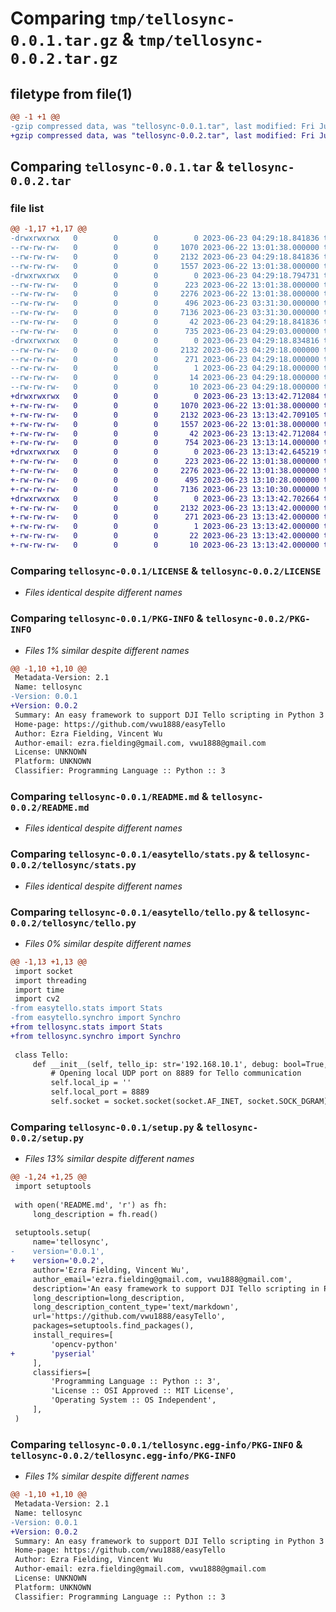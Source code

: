 # Comparing `tmp/tellosync-0.0.1.tar.gz` & `tmp/tellosync-0.0.2.tar.gz`

## filetype from file(1)

```diff
@@ -1 +1 @@
-gzip compressed data, was "tellosync-0.0.1.tar", last modified: Fri Jun 23 04:29:18 2023, max compression
+gzip compressed data, was "tellosync-0.0.2.tar", last modified: Fri Jun 23 13:13:42 2023, max compression
```

## Comparing `tellosync-0.0.1.tar` & `tellosync-0.0.2.tar`

### file list

```diff
@@ -1,17 +1,17 @@
-drwxrwxrwx   0        0        0        0 2023-06-23 04:29:18.841836 tellosync-0.0.1/
--rw-rw-rw-   0        0        0     1070 2023-06-22 13:01:38.000000 tellosync-0.0.1/LICENSE
--rw-rw-rw-   0        0        0     2132 2023-06-23 04:29:18.841836 tellosync-0.0.1/PKG-INFO
--rw-rw-rw-   0        0        0     1557 2023-06-22 13:01:38.000000 tellosync-0.0.1/README.md
-drwxrwxrwx   0        0        0        0 2023-06-23 04:29:18.794731 tellosync-0.0.1/easytello/
--rw-rw-rw-   0        0        0      223 2023-06-22 13:01:38.000000 tellosync-0.0.1/easytello/__init__.py
--rw-rw-rw-   0        0        0     2276 2023-06-22 13:01:38.000000 tellosync-0.0.1/easytello/stats.py
--rw-rw-rw-   0        0        0      496 2023-06-23 03:31:30.000000 tellosync-0.0.1/easytello/synchro.py
--rw-rw-rw-   0        0        0     7136 2023-06-23 03:31:30.000000 tellosync-0.0.1/easytello/tello.py
--rw-rw-rw-   0        0        0       42 2023-06-23 04:29:18.841836 tellosync-0.0.1/setup.cfg
--rw-rw-rw-   0        0        0      735 2023-06-23 04:29:03.000000 tellosync-0.0.1/setup.py
-drwxrwxrwx   0        0        0        0 2023-06-23 04:29:18.834816 tellosync-0.0.1/tellosync.egg-info/
--rw-rw-rw-   0        0        0     2132 2023-06-23 04:29:18.000000 tellosync-0.0.1/tellosync.egg-info/PKG-INFO
--rw-rw-rw-   0        0        0      271 2023-06-23 04:29:18.000000 tellosync-0.0.1/tellosync.egg-info/SOURCES.txt
--rw-rw-rw-   0        0        0        1 2023-06-23 04:29:18.000000 tellosync-0.0.1/tellosync.egg-info/dependency_links.txt
--rw-rw-rw-   0        0        0       14 2023-06-23 04:29:18.000000 tellosync-0.0.1/tellosync.egg-info/requires.txt
--rw-rw-rw-   0        0        0       10 2023-06-23 04:29:18.000000 tellosync-0.0.1/tellosync.egg-info/top_level.txt
+drwxrwxrwx   0        0        0        0 2023-06-23 13:13:42.712084 tellosync-0.0.2/
+-rw-rw-rw-   0        0        0     1070 2023-06-22 13:01:38.000000 tellosync-0.0.2/LICENSE
+-rw-rw-rw-   0        0        0     2132 2023-06-23 13:13:42.709105 tellosync-0.0.2/PKG-INFO
+-rw-rw-rw-   0        0        0     1557 2023-06-22 13:01:38.000000 tellosync-0.0.2/README.md
+-rw-rw-rw-   0        0        0       42 2023-06-23 13:13:42.712084 tellosync-0.0.2/setup.cfg
+-rw-rw-rw-   0        0        0      754 2023-06-23 13:13:14.000000 tellosync-0.0.2/setup.py
+drwxrwxrwx   0        0        0        0 2023-06-23 13:13:42.645219 tellosync-0.0.2/tellosync/
+-rw-rw-rw-   0        0        0      223 2023-06-22 13:01:38.000000 tellosync-0.0.2/tellosync/__init__.py
+-rw-rw-rw-   0        0        0     2276 2023-06-22 13:01:38.000000 tellosync-0.0.2/tellosync/stats.py
+-rw-rw-rw-   0        0        0      495 2023-06-23 13:10:28.000000 tellosync-0.0.2/tellosync/synchro.py
+-rw-rw-rw-   0        0        0     7136 2023-06-23 13:10:30.000000 tellosync-0.0.2/tellosync/tello.py
+drwxrwxrwx   0        0        0        0 2023-06-23 13:13:42.702664 tellosync-0.0.2/tellosync.egg-info/
+-rw-rw-rw-   0        0        0     2132 2023-06-23 13:13:42.000000 tellosync-0.0.2/tellosync.egg-info/PKG-INFO
+-rw-rw-rw-   0        0        0      271 2023-06-23 13:13:42.000000 tellosync-0.0.2/tellosync.egg-info/SOURCES.txt
+-rw-rw-rw-   0        0        0        1 2023-06-23 13:13:42.000000 tellosync-0.0.2/tellosync.egg-info/dependency_links.txt
+-rw-rw-rw-   0        0        0       22 2023-06-23 13:13:42.000000 tellosync-0.0.2/tellosync.egg-info/requires.txt
+-rw-rw-rw-   0        0        0       10 2023-06-23 13:13:42.000000 tellosync-0.0.2/tellosync.egg-info/top_level.txt
```

### Comparing `tellosync-0.0.1/LICENSE` & `tellosync-0.0.2/LICENSE`

 * *Files identical despite different names*

### Comparing `tellosync-0.0.1/PKG-INFO` & `tellosync-0.0.2/PKG-INFO`

 * *Files 1% similar despite different names*

```diff
@@ -1,10 +1,10 @@
 Metadata-Version: 2.1
 Name: tellosync
-Version: 0.0.1
+Version: 0.0.2
 Summary: An easy framework to support DJI Tello scripting in Python 3
 Home-page: https://github.com/vwu1888/easyTello
 Author: Ezra Fielding, Vincent Wu
 Author-email: ezra.fielding@gmail.com, vwu1888@gmail.com
 License: UNKNOWN
 Platform: UNKNOWN
 Classifier: Programming Language :: Python :: 3
```

### Comparing `tellosync-0.0.1/README.md` & `tellosync-0.0.2/README.md`

 * *Files identical despite different names*

### Comparing `tellosync-0.0.1/easytello/stats.py` & `tellosync-0.0.2/tellosync/stats.py`

 * *Files identical despite different names*

### Comparing `tellosync-0.0.1/easytello/tello.py` & `tellosync-0.0.2/tellosync/tello.py`

 * *Files 0% similar despite different names*

```diff
@@ -1,13 +1,13 @@
 import socket
 import threading
 import time
 import cv2
-from easytello.stats import Stats
-from easytello.synchro import Synchro
+from tellosync.stats import Stats
+from tellosync.synchro import Synchro
 
 class Tello:
     def __init__(self, tello_ip: str='192.168.10.1', debug: bool=True, sync: Synchro=None):
         # Opening local UDP port on 8889 for Tello communication
         self.local_ip = ''
         self.local_port = 8889
         self.socket = socket.socket(socket.AF_INET, socket.SOCK_DGRAM)
```

### Comparing `tellosync-0.0.1/setup.py` & `tellosync-0.0.2/setup.py`

 * *Files 13% similar despite different names*

```diff
@@ -1,24 +1,25 @@
 import setuptools
 
 with open('README.md', 'r') as fh:
     long_description = fh.read()
 
 setuptools.setup(
     name='tellosync',
-    version='0.0.1',
+    version='0.0.2',
     author='Ezra Fielding, Vincent Wu',
     author_email='ezra.fielding@gmail.com, vwu1888@gmail.com',
     description='An easy framework to support DJI Tello scripting in Python 3',
     long_description=long_description,
     long_description_content_type='text/markdown',
     url='https://github.com/vwu1888/easyTello',
     packages=setuptools.find_packages(),
     install_requires=[
         'opencv-python'
+        'pyserial'
     ],
     classifiers=[
         'Programming Language :: Python :: 3',
         'License :: OSI Approved :: MIT License',
         'Operating System :: OS Independent',
     ],
 )
```

### Comparing `tellosync-0.0.1/tellosync.egg-info/PKG-INFO` & `tellosync-0.0.2/tellosync.egg-info/PKG-INFO`

 * *Files 1% similar despite different names*

```diff
@@ -1,10 +1,10 @@
 Metadata-Version: 2.1
 Name: tellosync
-Version: 0.0.1
+Version: 0.0.2
 Summary: An easy framework to support DJI Tello scripting in Python 3
 Home-page: https://github.com/vwu1888/easyTello
 Author: Ezra Fielding, Vincent Wu
 Author-email: ezra.fielding@gmail.com, vwu1888@gmail.com
 License: UNKNOWN
 Platform: UNKNOWN
 Classifier: Programming Language :: Python :: 3
```


